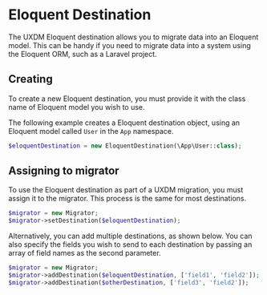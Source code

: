 # Eloquent Destination

The UXDM Eloquent destination allows you to migrate data into an Eloquent model. This can be handy if you need to migrate data
into a system using the Eloquent ORM, such as a Laravel project.

## Creating

To create a new Eloquent destination, you must provide it with the class name of Eloquent model you wish to use.

The following example creates a Eloquent destination object, using an Eloquent model called `User` in the `App` namespace.

```php
$eloquentDestination = new EloquentDestination(\App\User::class);
```

## Assigning to migrator

To use the Eloquent destination as part of a UXDM migration, you must assign it to the migrator. This process is the same for most destinations.

```php
$migrator = new Migrator;
$migrator->setDestination($eloquentDestination);
```

Alternatively, you can add multiple destinations, as shown below. You can also specify the fields you wish to send to each destination by 
passing an array of field names as the second parameter.

```php
$migrator = new Migrator;
$migrator->addDestination($eloquentDestination, ['field1', 'field2']);
$migrator->addDestination($otherDestination, ['field3', 'field2']);
```